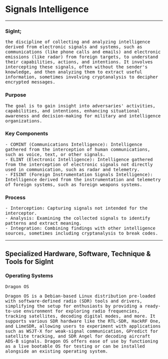 # Signals Intelligence
---

### SigInt; 
<tt>the discipline of collecting and analyzing intelligence derived from electronic signals and systems, such as communications (like phone calls and emails) and electronic emissions (like radar) from foreign targets, to understand their capabilities, actions, and intentions. It involves intercepting these signals, often without the sender's knowledge, and then analyzing them to extract useful information, sometimes involving cryptanalysis to decipher encrypted messages.</tt> </br>

### Purpose
<tt>The goal is to gain insight into adversaries' activities, capabilities, and intentions, enhancing situational awareness and decision-making for military and intelligence organizations. </tt>

### Key Components 
<tt> - COMINT (Communications Intelligence): Intelligence gathered from the interception of human communications, such as voice, text, or other signals.</tt></br> 
<tt> - ELINT (Electronic Intelligence): Intelligence gathered from the interception of electronic signals not directly used in communication, such as radar and telemetry.</tt></br> 
<tt> - FISINT (Foreign Instrumentation Signals Intelligence): Intelligence derived from the instrumentation and telemetry of foreign systems, such as foreign weapons systems. </tt></br>

### Process
<tt> - Interception: Capturing signals not intended for the interceptor.</tt></br> 
<tt> - Analysis: Examining the collected signals to identify patterns and extract meaning.</tt></br> 
<tt> - Integration: Combining findings with other intelligence sources, sometimes including cryptanalysis to break codes.</tt></br>

---

## Specialized Hardware, Software, Technique & Tools for SigInt

### Operating Systems
<tt>Dragon OS</tt></br>
<p>
<tt>Dragon OS is a Debian-based Linux distribution pre-loaded with software-defined radio (SDR) tools and drivers, simplifying the setup for enthusiasts by providing a ready-to-use environment for exploring radio frequencies, tracking satellites, decoding digital modes, and more. It supports various SDR hardware like the RTL-SDR, HackRF One, and LimeSDR, allowing users to experiment with applications such as WSJT-X for weak-signal communication, GPredict for satellite tracking, and SDR Angel for decoding aircraft ADS-B signals. Dragon OS offers ease of use by functioning as a live bootable OS for testing or can be installed alongside an existing operating system.</tt>
</p>

